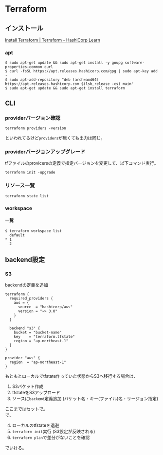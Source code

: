 # Terraform

## インストール

[Install Terraform | Terraform - HashiCorp Learn](https://learn.hashicorp.com/tutorials/terraform/install-cli)

### apt

```console
$ sudo apt-get update && sudo apt-get install -y gnupg software-properties-common curl
$ curl -fsSL https://apt.releases.hashicorp.com/gpg | sudo apt-key add -
$ sudo apt-add-repository "deb [arch=amd64] https://apt.releases.hashicorp.com $(lsb_release -cs) main"
$ sudo apt-get update && sudo apt-get install terraform
```

## CLI

### providerバージョン確認

```console
terraform providers -version
```

といわれてるけど`providers`が無くても出力は同じ。

### providerバージョンアップグレード

tfファイルのprovicersの定義で指定バージョンを変更して、以下コマンド実行。

```console
terraform init -upgrade
```

### リソース一覧

```console
terraform state list
```

### workspace

#### 一覧

```console
$ terraform workspace list
  default
* 1
  2
```

## backend設定

### S3

backendの定義を追加

```hcl
terraform {
  required_providers {
    aws = {
      source  = "hashicorp/aws"
      version = "~> 3.0"
    }
  }

  backend "s3" {
    bucket = "bucket-name"
    key    = "terraform.tfstate"
    region = "ap-northeast-1"
  }
}

provider "aws" {
  region  = "ap-northeast-1"
}
```

もともとローカルでtfstate作っていた状態からS3へ移行する場合は、

1. S3バケット作成
2. tfstateをS3アップロード
3. ソースに`backend`定義追加 (バケット名・キー(ファイル)名・リージョン指定)

ここまではセットで。  
で、

4. ローカルのtfstateを退避
5. `terraform init`実行 (S3設定が反映される)
6. `terraform plan`で差分がないことを確認

でいける。
